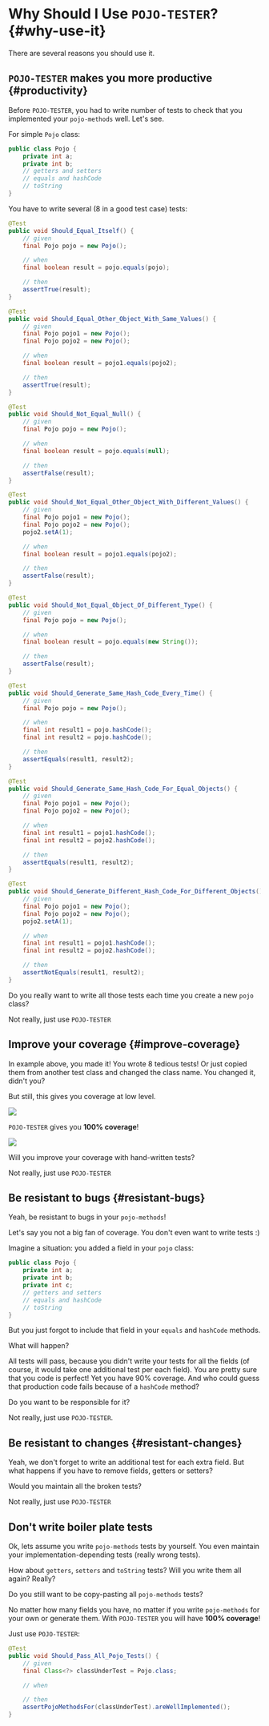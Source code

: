 # Why Should I Use `POJO-TESTER`? {#why-use-it}
There are several reasons you should use it.


## `POJO-TESTER` makes you more productive {#productivity}
Before `POJO-TESTER`, you had to write number of tests to check that you implemented your `pojo-methods` well. Let's see. 

For simple `Pojo` class:
```java
public class Pojo {
    private int a;
    private int b;
    // getters and setters
    // equals and hashCode
    // toString
}
```

You have to write several (8 in a good test case) tests:
```java
@Test
public void Should_Equal_Itself() {
    // given
    final Pojo pojo = new Pojo();

    // when
    final boolean result = pojo.equals(pojo);

    // then
    assertTrue(result);
}

@Test
public void Should_Equal_Other_Object_With_Same_Values() {
    // given
    final Pojo pojo1 = new Pojo();
    final Pojo pojo2 = new Pojo();

    // when
    final boolean result = pojo1.equals(pojo2);

    // then
    assertTrue(result);
}

@Test
public void Should_Not_Equal_Null() {
    // given
    final Pojo pojo = new Pojo();

    // when
    final boolean result = pojo.equals(null);

    // then
    assertFalse(result);
}

@Test
public void Should_Not_Equal_Other_Object_With_Different_Values() {
    // given
    final Pojo pojo1 = new Pojo();
    final Pojo pojo2 = new Pojo();
    pojo2.setA(1);

    // when
    final boolean result = pojo1.equals(pojo2);

    // then
    assertFalse(result);
}

@Test
public void Should_Not_Equal_Object_Of_Different_Type() {
    // given
    final Pojo pojo = new Pojo();

    // when
    final boolean result = pojo.equals(new String());

    // then
    assertFalse(result);
}

@Test
public void Should_Generate_Same_Hash_Code_Every_Time() {
    // given
    final Pojo pojo = new Pojo();

    // when
    final int result1 = pojo.hashCode();
    final int result2 = pojo.hashCode();

    // then
    assertEquals(result1, result2);
}

@Test
public void Should_Generate_Same_Hash_Code_For_Equal_Objects() {
    // given
    final Pojo pojo1 = new Pojo();
    final Pojo pojo2 = new Pojo();

    // when
    final int result1 = pojo1.hashCode();
    final int result2 = pojo2.hashCode();

    // then
    assertEquals(result1, result2);
}

@Test
public void Should_Generate_Different_Hash_Code_For_Different_Objects() {
    // given
    final Pojo pojo1 = new Pojo();
    final Pojo pojo2 = new Pojo();
    pojo2.setA(1);

    // when
    final int result1 = pojo1.hashCode();
    final int result2 = pojo2.hashCode();

    // then
    assertNotEquals(result1, result2);
}
```

Do you really want to write all those tests each time you create a new `pojo` class?

Not really, just use `POJO-TESTER`

## Improve your coverage {#improve-coverage}

In example above, you made it! You wrote 8 tedious tests! Or just copied them from another test class and changed the class name. You changed it, didn't you?

But still, this gives you coverage at low level.

![](coverage-without-pojo.png)

`POJO-TESTER` gives you **100% coverage**!

![](coverage-with-pojo-tester.png)

Will you improve your coverage with hand-written tests?

Not really, just use `POJO-TESTER`

## Be resistant to bugs {#resistant-bugs}
Yeah, be resistant to bugs in your `pojo-methods`! 

Let's say you not a big fan of coverage. You don't even want to write tests :)

Imagine a situation: you added a field in your `pojo` class:
```java
public class Pojo {
    private int a;
    private int b;
    private int c;
    // getters and setters
    // equals and hashCode
    // toString
}
```
But you just forgot to include that field in your `equals` and `hashCode` methods.

What will happen?

All tests will pass, because you didn't write your tests for all the fields (of course, it would take one additional test per each field). You are pretty sure that you code is perfect! Yet you have 90% coverage. And who could guess that production code fails because of a `hashCode` method? 

Do you want to be responsible for it?

Not really, just use `POJO-TESTER`.

## Be resistant to changes {#resistant-changes}
Yeah, we don't forget to write an additional test for each extra field. But what happens if you have to remove fields, getters or setters?

Would you maintain all the broken tests?

Not really, just use `POJO-TESTER`

## <a id="avoid-boiler-plate-code"/> Don't write boiler plate tests
Ok, lets assume you write `pojo-methods` tests by yourself. You even maintain your implementation-depending tests (really wrong tests).

How about `getters`, `setters` and `toString` tests? Will you write them all again? Really?

Do you still want to be copy-pasting all `pojo-methods` tests?

No matter how many fields you have, no matter if you write `pojo-methods` for your own or generate them. With `POJO-TESTER` you will have **100% coverage**!

Just use `POJO-TESTER`:

```java
@Test
public void Should_Pass_All_Pojo_Tests() {
    // given
    final Class<?> classUnderTest = Pojo.class;

    // when

    // then
    assertPojoMethodsFor(classUnderTest).areWellImplemented();
}
```
